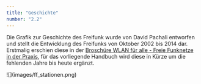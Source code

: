 ```yaml
---
title: "Geschichte"
number: "2.2"
---
```


Die Grafik zur Geschichte des Freifunk wurde von David Pachali entworfen und stellt die Entwicklung des Freifunks von Oktober 2002 bis 2014 dar. Erstmalig erschien diese in der <a href="https://www.mabb.de/uber-die-mabb/presse/pressemitteilungen-details/wlan-fuer-alle-freie-funknetze-in-der-praxis.html">Broschüre WLAN für alle - Freie Funknetze in der Praxis</a>, für das vorliegende Handbuch wird diese in Kürze um die fehlenden Jahre bis heute ergänzt.

<div enlarge-on-click class = "full-width" markdown="1">
![](images/ff_stationen.png)
</div>
